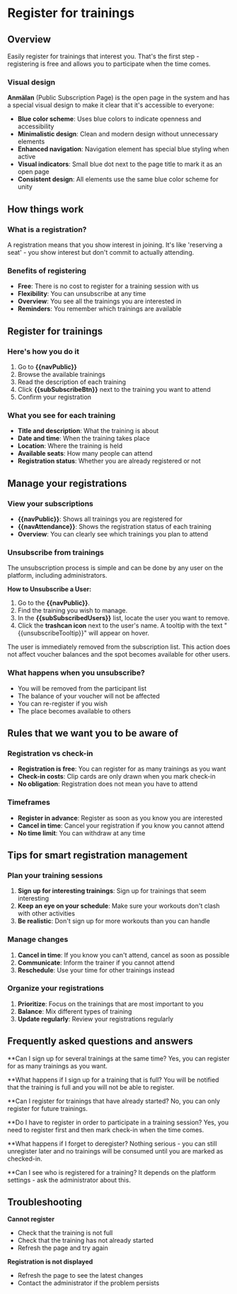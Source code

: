 # Register for trainings

## Overview

Easily register for trainings that interest you. That's the first step - registering is free and allows you to participate when the time comes.

### Visual design
**Anmälan** (Public Subscription Page) is the open page in the system and has a special visual design to make it clear that it's accessible to everyone:
- **Blue color scheme**: Uses blue colors to indicate openness and accessibility
- **Minimalistic design**: Clean and modern design without unnecessary elements
- **Enhanced navigation**: Navigation element has special blue styling when active
- **Visual indicators**: Small blue dot next to the page title to mark it as an open page
- **Consistent design**: All elements use the same blue color scheme for unity

## How things work

### What is a registration?
A registration means that you show interest in joining. It's like 'reserving a seat' - you show interest but don't commit to actually attending.

### Benefits of registering
- **Free**: There is no cost to register for a training session with us
- **Flexibility**: You can unsubscribe at any time
- **Overview**: You see all the trainings you are interested in
- **Reminders**: You remember which trainings are available

## Register for trainings

### Here's how you do it
1. Go to **{{navPublic}}**
2. Browse the available trainings
3. Read the description of each training
4. Click **{{subSubscribeBtn}}** next to the training you want to attend
5. Confirm your registration

### What you see for each training
- **Title and description**: What the training is about
- **Date and time**: When the training takes place
- **Location**: Where the training is held
- **Available seats**: How many people can attend
- **Registration status**: Whether you are already registered or not

## Manage your registrations

### View your subscriptions
- **{{navPublic}}**: Shows all trainings you are registered for
- **{{navAttendance}}**: Shows the registration status of each training
- **Overview**: You can clearly see which trainings you plan to attend

### Unsubscribe from trainings
The unsubscription process is simple and can be done by any user on the platform, including administrators.

**How to Unsubscribe a User:**
1. Go to the **{{navPublic}}**.
2. Find the training you wish to manage.
3. In the **{{subSubscribedUsers}}** list, locate the user you want to remove.
4. Click the **trashcan icon** next to the user's name. A tooltip with the text "{{unsubscribeTooltip}}" will appear on hover.

The user is immediately removed from the subscription list. This action does not affect voucher balances and the spot becomes available for other users.

### What happens when you unsubscribe?
- You will be removed from the participant list
- The balance of your voucher will not be affected
- You can re-register if you wish
- The place becomes available to others

## Rules that we want you to be aware of

### Registration vs check-in
- **Registration is free**: You can register for as many trainings as you want
- **Check-in costs**: Clip cards are only drawn when you mark check-in
- **No obligation**: Registration does not mean you have to attend

### Timeframes
- **Register in advance**: Register as soon as you know you are interested
- **Cancel in time**: Cancel your registration if you know you cannot attend
- **No time limit**: You can withdraw at any time

## Tips for smart registration management

### Plan your training sessions
1. **Sign up for interesting trainings**: Sign up for trainings that seem interesting
2. **Keep an eye on your schedule**: Make sure your workouts don't clash with other activities
3. **Be realistic**: Don't sign up for more workouts than you can handle

### Manage changes
1. **Cancel in time**: If you know you can't attend, cancel as soon as possible
2. **Communicate**: Inform the trainer if you cannot attend
3. **Reschedule**: Use your time for other trainings instead

### Organize your registrations
1. **Prioritize**: Focus on the trainings that are most important to you
2. **Balance**: Mix different types of training
3. **Update regularly**: Review your registrations regularly

## Frequently asked questions and answers

**Can I sign up for several trainings at the same time?
Yes, you can register for as many trainings as you want.

**What happens if I sign up for a training that is full?
You will be notified that the training is full and you will not be able to register.

**Can I register for trainings that have already started?
No, you can only register for future trainings.

**Do I have to register in order to participate in a training session?
Yes, you need to register first and then mark check-in when the time comes.

**What happens if I forget to deregister?
Nothing serious - you can still unregister later and no trainings will be consumed until you are marked as checked-in.

**Can I see who is registered for a training?
It depends on the platform settings - ask the administrator about this.

## Troubleshooting

**Cannot register**
- Check that the training is not full
- Check that the training has not already started
- Refresh the page and try again

**Registration is not displayed**
- Refresh the page to see the latest changes
- Contact the administrator if the problem persists
